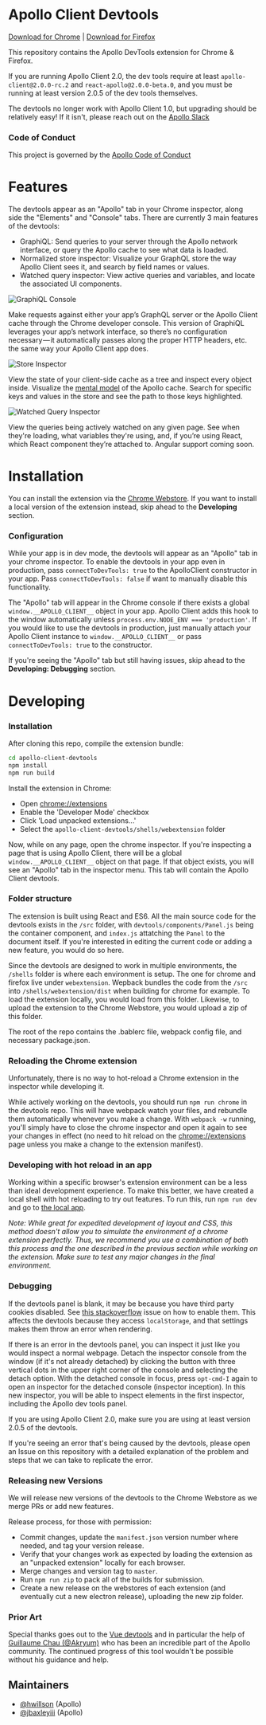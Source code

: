 # Apollo Client Devtools

[Download for Chrome](https://chrome.google.com/webstore/detail/apollo-client-developer-t/jdkknkkbebbapilgoeccciglkfbmbnfm) | [Download for Firefox](https://addons.mozilla.org/en-US/firefox/addon/apollo-developer-tools/)

This repository contains the Apollo DevTools extension for Chrome & Firefox.

If you are running Apollo Client 2.0, the dev tools require at least `apollo-client@2.0.0-rc.2` and `react-apollo@2.0.0-beta.0`, and you must be running at least version 2.0.5 of the dev tools themselves.

The devtools no longer work with Apollo Client 1.0, but upgrading should be relatively easy! If it isn't, please reach out on the [Apollo Slack](https://www.apollographql.com/#slack)

### Code of Conduct

This project is governed by the [Apollo Code of Conduct](https://github.com/apollographql/apollo/blob/master/CODE-OF-CONDUCT.md)

# Features

The devtools appear as an "Apollo" tab in your Chrome inspector, along side the "Elements" and "Console" tabs. There are currently 3 main features of the devtools:

* GraphiQL: Send queries to your server through the Apollo network interface, or query the Apollo cache to see what data is loaded.
* Normalized store inspector: Visualize your GraphQL store the way Apollo Client sees it, and search by field names or values.
* Watched query inspector: View active queries and variables, and locate the associated UI components.

![GraphiQL Console](/assets/apollo-devtools-graphiql.png)

Make requests against either your app’s GraphQL server or the Apollo Client cache through the Chrome developer console. This version of GraphiQL leverages your app’s network interface, so there’s no configuration necessary — it automatically passes along the proper HTTP headers, etc. the same way your Apollo Client app does.

![Store Inspector](/assets/apollo-devtools-store.png)

View the state of your client-side cache as a tree and inspect every object inside. Visualize the [mental model](https://dev-blog.apollodata.com/the-concepts-of-graphql-bc68bd819be3) of the Apollo cache. Search for specific keys and values in the store and see the path to those keys highlighted.

![Watched Query Inspector](/assets/apollo-devtools-queries.png)

View the queries being actively watched on any given page. See when they're loading, what variables they're using, and, if you’re using React, which React component they’re attached to. Angular support coming soon.

# Installation

You can install the extension via the [Chrome Webstore](https://chrome.google.com/webstore/detail/apollo-client-developer-t/jdkknkkbebbapilgoeccciglkfbmbnfm).
If you want to install a local version of the extension instead, skip ahead to the **Developing** section.

### Configuration

While your app is in dev mode, the devtools will appear as an "Apollo" tab in your chrome inspector. To enable the devtools in your app even in production, pass `connectToDevTools: true` to the ApolloClient constructor in your app. Pass `connectToDevTools: false` if want to manually disable this functionality.

The "Apollo" tab will appear in the Chrome console if there exists a global `window.__APOLLO_CLIENT__` object in your app. Apollo Client adds this hook to the window automatically unless `process.env.NODE_ENV === 'production'`. If you would like to use the devtools in production, just manually attach your Apollo Client instance to `window.__APOLLO_CLIENT__` or pass `connectToDevTools: true` to the constructor.

If you're seeing the "Apollo" tab but still having issues, skip ahead to the **Developing: Debugging** section.

# Developing

### Installation

After cloning this repo, compile the extension bundle:

```bash
cd apollo-client-devtools
npm install
npm run build
```

Install the extension in Chrome:

* Open [chrome://extensions](chrome://extensions)
* Enable the 'Developer Mode' checkbox
* Click 'Load unpacked extensions...'
* Select the `apollo-client-devtools/shells/webextension` folder

Now, while on any page, open the chrome inspector. If you're inspecting a page that is using Apollo Client, there will be a global `window.__APOLLO_CLIENT__` object on that page. If that object exists, you will see an "Apollo" tab in the inspector menu. This tab will contain the Apollo Client devtools.

### Folder structure

The extension is built using React and ES6. All the main source code for the devtools exists in the `/src`
folder, with `devtools/components/Panel.js` being the container component, and `index.js` attatching the
`Panel` to the document itself. If you're interested in editing the current code or adding a new feature,
you would do so here.

Since the devtools are designed to work in multiple environments, the `/shells` folder is where each environment is setup. The one for chrome and firefox live under `webextension`. Wepback bundles the code from the `/src` into `/shells/webextension/dist` when building for chrome for example. To load the
extension locally, you would load from this folder. Likewise, to upload the extension to the Chrome Webstore,
you would upload a zip of this folder.

The root of the repo contains the .bablerc file, webpack config file, and necessary package.json.

### Reloading the Chrome extension

Unfortunately, there is no way to hot-reload a Chrome extension in the inspector while developing it.

While actively working on the devtools, you should run `npm run chrome` in the devtools repo. This will have webpack watch your files, and rebundle them automatically whenever you make a change. With `webpack -w` running, you'll simply have to close the chrome inspector and open it again to see your changes in effect (no need to hit reload on the [chrome://extensions](chrome://extensions) page unless you make a change to the extension manifest).

### Developing with hot reload in an app

Working within a specific browser's extension environment can be a less than ideal development experience. To make this better, we have created a local shell with hot reloading to try out features. To run this, run `npm run dev` and go to [the local app](https://localhost:8080).

_Note: While great for expedited development of layout and CSS, this method doesn't allow you to simulate the environment of a chrome extension perfectly. Thus, we recommend you use a combination of both this process and the one described in the previous section while working on the extension. Make sure to test any major changes in the final environment._

### Debugging

If the devtools panel is blank, it may be because you have third party cookies disabled. See [this stackoverflow](https://stackoverflow.com/questions/30481516/iframe-in-chrome-error-failted-to-read-localstorage-from-window-access-den) issue on how to enable them. This affects the devtools because they access `localStorage`, and that settings makes them throw an error when rendering.

If there is an error in the devtools panel, you can inspect it just like you would inspect a normal webpage. Detach the inspector console from the window (if it's not already detached) by clicking the button with three vertical dots in the upper right corner of the console and selecting the detach option. With the detached console in focus, press `opt-cmd-I` again to open an inspector
for the detached console (inspector inception). In this new inspector, you will be able to inspect elements in the first inspector, including the Apollo dev tools panel.

If you are using Apollo Client 2.0, make sure you are using at least version 2.0.5 of the devtools.

If you're seeing an error that's being caused by the devtools, please open an Issue on this repository with a detailed explanation of the problem and steps that we can take to replicate the error.

### Releasing new Versions

We will release new versions of the devtools to the Chrome Webstore as we merge PRs or add new features.

Release process, for those with permission:

* Commit changes, update the `manifest.json` version number where needed, and tag your version release.
* Verify that your changes work as expected by loading the extension as an "unpacked extension" locally for each browser.
* Merge changes and version tag to `master`.
* Run `npm run zip` to pack all of the builds for submission.
* Create a new release on the webstores of each extension (and eventually cut a new electron release), uploading the new zip folder.

### Prior Art

Special thanks goes out to the [Vue devtools](https://github.com/vuejs/vue-devtools) and in particular the help of [Guillaume Chau (@Akryum)](https://github.com/Akryum) who has been an incredible part of the Apollo community. The continued progress of this tool wouldn't be possible without his guidance and help.

## Maintainers

* [@hwillson](https://github.com/hwillson) (Apollo)
* [@jbaxleyiii](https://github.com/jbaxleyiii) (Apollo)
